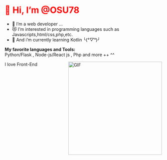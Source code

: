 <h1 style="color:red">👋 Hi, I’m @OSU78 </h1>
  
- 👀 I’m a web developer ...
- 😻 I’m interested in programming languages such as Javascripts,html/css,php,etc.
- 🌱 And i’m currently learning Kotlin ╰(*°▽°*)╯

**My favorite languages and Tools:**  
Python/Flask , Node-js/React js , Php and more ++ ^^ 

 
<img align="right" alt="GIF" src="https://media.giphy.com/media/Y4bzv6DYbYzy8jDnoW/giphy.gif" width="300px" />
I love Front-End
